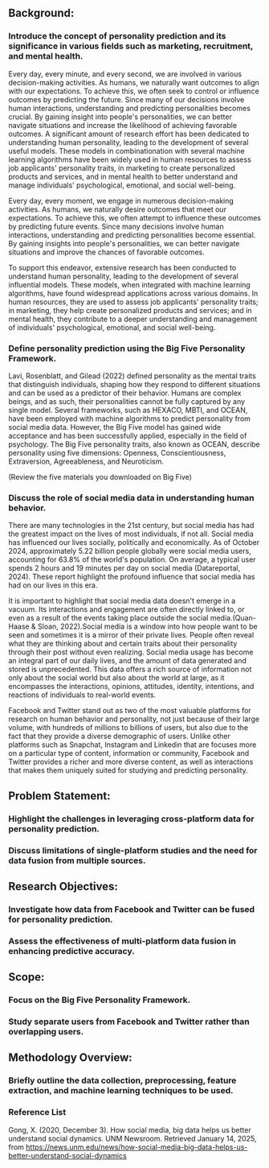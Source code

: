 

## Background:

### Introduce the concept of personality prediction and its significance in various fields such as marketing, recruitment, and mental health.

Every day, every minute, and every second, we are involved in various decision-making activities. As humans, we naturally want outcomes to align with our expectations. To achieve this, we often seek to control or influence outcomes by predicting the future. Since many of our decisions involve human interactions, understanding and predicting personalities becomes crucial. By gaining insight into people's personalities, we can better navigate situations and increase the likelihood of achieving favorable outcomes. A significant amount of research effort has been dedicated to understanding human personality, leading to the development of several useful models. These models in combinationation with several machine learning algorithms have been widely used in human resources to assess job applicants' personality traits, in marketing to create personalized products and services, and in mental health to better understand and manage individuals' psychological, emotional, and social well-being.


Every day, every moment, we engage in numerous decision-making activities. As humans, we naturally desire outcomes that meet our expectations. To achieve this, we often attempt to influence these outcomes by predicting future events. Since many decisions involve human interactions, understanding and predicting personalities become essential. By gaining insights into people's personalities, we can better navigate situations and improve the chances of favorable outcomes.

To support this endeavor, extensive research has been conducted to understand human personality, leading to the development of several influential models. These models, when integrated with machine learning algorithms, have found widespread applications across various domains. In human resources, they are used to assess job applicants' personality traits; in marketing, they help create personalized products and services; and in mental health, they contribute to a deeper understanding and management of individuals' psychological, emotional, and social well-being.

### Define personality prediction using the Big Five Personality Framework.

Lavi, Rosenblatt, and Gilead (2022) defined personality as the mental traits that distinguish individuals, shaping how they respond to different situations and can be used as a predictor of their behavior. Humans are complex beings, and as such, their personalities cannot be fully captured by any single model. Several frameworks, such as HEXACO, MBTI, and OCEAN, have been employed with machine algorithms to predict personality from social media data. However, the Big Five model has gained wide acceptance and has been successfully applied, especially in the field of psychology. The Big Five personality traits, also known as OCEAN, describe personality using five dimensions: Openness, Conscientiousness, Extraversion, Agreeableness, and Neuroticism.

(Review the five materials you downloaded on Big Five)

### Discuss the role of social media data in understanding human behavior.

There are many technologies in the 21st century, but social media has had the greatest impact on the lives of most individuals, if not all. Social media has influenced our lives socially, politically and economically. As of October 2024, approximately 5.22 billion people globally were social media users, accounting for 63.8% of the world's population. On average, a typical user spends 2 hours and 19 minutes per day on social media (Datareportal, 2024). These report highlight the profound influence that social media has had on our lives in this era.

It is important to highlight that social media data doesn't emerge in a vacuum. Its interactions and engagement are often directly linked to, or even as a result of the events taking place outside the social media.(Quan-Haase & Sloan, 2022).Social media is a window into how people want to be seen and sometimes it is a mirror of their private lives. People often reveal what they are thinking about and certain traits about their personality through their post without even realizing. Social media usage has become an integral part of our daily lives, and the amount of data generated and stored is unprecedented. This data offers a rich source of information not only about the social world but also about the world at large, as it encompasses the interactions, opinions, attitudes, identity, intentions, and reactions of individuals to real-world events.

Facebook and Twitter stand out as two of the most valuable platforms for research on human behavior and personality, not just because of their large volume, with hundreds of millions to billions of users, but also due to the fact that they provide a diverse demographic of users. Unlike other platforms such as Snapchat, Instagram and Linkedin that are focuses more on a particular type of content, information or community, Facebook and Twitter provides a richer and more diverse content, as well as interactions that makes them uniquely suited for studying and predicting personality.

## Problem Statement:

### Highlight the challenges in leveraging cross-platform data for personality prediction. 

### Discuss limitations of single-platform studies and the need for data fusion from multiple sources.



## Research Objectives:

### Investigate how data from Facebook and Twitter can be fused for personality prediction.

### Assess the effectiveness of multi-platform data fusion in enhancing predictive accuracy.


## Scope:

### Focus on the Big Five Personality Framework.

### Study separate users from Facebook and Twitter rather than overlapping users.


## Methodology Overview:

### Briefly outline the data collection, preprocessing, feature extraction, and machine learning techniques to be used.
 

### Reference List

Gong, X. (2020, December 3). How social media, big data helps us better understand social dynamics. UNM Newsroom. Retrieved January 14, 2025, from https://news.unm.edu/news/how-social-media-big-data-helps-us-better-understand-social-dynamics




